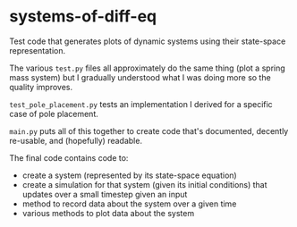 # systems-of-diff-eq

Test code that generates plots of dynamic systems using their state-space representation. 

The various `test.py` files all approximately do the same thing (plot a spring mass system) but I gradually understood what I was doing more so the quality improves. 

`test_pole_placement.py` tests an implementation I derived for a specific case of pole placement. 

`main.py` puts all of this together to create code that's documented, decently re-usable, and (hopefully) readable. 

The final code contains code to: 
* create a system (represented by its state-space equation)
* create a simulation for that system (given its initial conditions) that updates over a small timestep given an input
* method to record data about the system over a given time
* various methods to plot data about the system